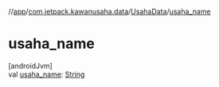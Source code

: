 //[app](../../../index.md)/[com.jetpack.kawanusaha.data](../index.md)/[UsahaData](index.md)/[usaha_name](usaha_name.md)

# usaha_name

[androidJvm]\
val [usaha_name](usaha_name.md): [String](https://kotlinlang.org/api/latest/jvm/stdlib/kotlin/-string/index.html)
